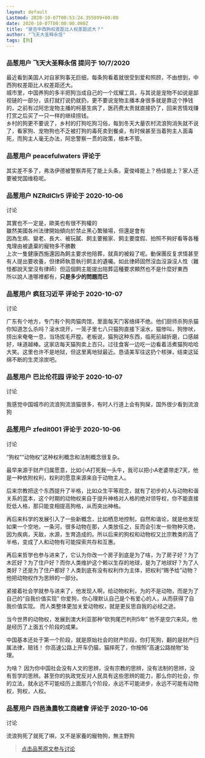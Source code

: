 ```yaml
---
layout: default
Lastmod: 2020-10-07T00:53:24.355899+00:00
date: 2020-10-07T00:00:00.000Z
title: "是否中西狗权差距比人权差距还大？"
author: "飞天大圣释永信"
tags: [狗]
---
```



### 品葱用户 **飞天大圣释永信** 提问于 10/7/2020
    
最近看到美国人对自家狗事无巨细，每条狗看着就很受到爱和照顾，不由想到，中西狗权差距比人权差距还大。  
城市里，中国养狗的多半把狗当成自己的一个炫耀工具，与其说是宠物不如说是鄙视链的一部分，该打就打说扔就扔，更不要说宠物主播本身很多就是靠这个挣钱的，之前有过阿忠宠物主播的柯基生病了，医药费太贵就直接扔了，回来苦情戏赚打赏之后买了一只一样的继续捞钱。  
乡村的狗更不要说了，乡村的打狗吃狗习俗，每到冬天大量农村流浪狗消失就不说了，看家狗、宠物狗也不乏被打狗的毒死卖到餐桌，有时候甚至当着狗主人面毒死，而狗主人毫无办法，阿忠警察一贯的政策，根本不管。
    
                

### 品葱用户 **peacefulwaters** 评论于 
        
其实差不多了，弗洛伊德被警察弄死了能上头条，夏俊峰能上？杨佳能上？家人还要被党国维稳呢。
        
                

### 品葱用户 **NZRdlClr5** 评论于 2020-10-06
讨论

        
其實也不一定是，歐美也有很不狗權的  
雖然美國各州法律開始傾向於禁止黑心繁殖場，但還是會有  
因為生病、變老、長大、被玩膩、飼主要搬家、飼主要度假、拍照不夠好看等各種鬼理由被遺棄的寵物多不勝數  
上次一隻健康西施還因為飼主要求他陪葬，就真的被殺了呢。動保團反复求情甚至有人提出要收養，但律師執意執行飼主的遺囑。如此律師固然沒血沒淚沒人性（難怪都說天堂沒有律師）但這個飼主能提出陪葬這種要求顯然也不是什麼好東西  
所以說人渣哪裡都有，**只是多少的問題而已**
        
                

### 品葱用户 **疯狂习近平** 评论于 2020-10-07
讨论

        
广东有个地方，专门有个狗肉猫肉馆，里面每天门客络绎不绝。他们厨师杀狗杀猫你知道怎么杀吗？滚水烧开，一笼子里七八只猫狗直接下滚水，猫惨叫，狗惨吠，捞出来奄奄一息，当场拔毛开膛。老板说，猫狗这种东西，临死前越折磨，口感越好，味道越棒。这家店每天猫狗卖上百只。过往食客一边吃一边看着活煮猫狗哈哈大笑。这里也许不是地狱，但这里离地狱最近。恳请美军往这扔个核弹，结束这延绵不断的生灵涂炭吧。
        
                

### 品葱用户 **巴比伦花园** 评论于 2020-10-07
讨论

        
我感觉中国城市的流浪狗流浪猫很多，有时人行道上会有狗屎，国外很少看到流浪狗
        
                

### 品葱用户 **zfedit001** 评论于 2020-10-06
讨论

        
“狗权”“动物权”这种权利概念和法制概念很复杂。  
  
最早来源于财产归属愿意，比如小A打死我一头牛，我可以把小A老婆带走7天，他是一种依附权利，权利的愿意来源来自于动物主人。  
  
后来宗教把这个东西提升了半格，比如众生平等观念，就有了初步的人与动物和谐关系的蓝本，这个时期的动物权来自于提升神格对人格的绝对领导权，你不能直接贬低人格，那只能变相提高狗格，从而突出神格。  
  
再后来科学的发展引入了一些新概念，比如栖息地控制，自然和谐论，就是他发现如果一个空地，一条河，很多动物在那，人类放任之，反而会引发一些物种灭绝，因为疾病，天敌，水源，生育造成的。所以后来的狗权和动物权又比宗教类的高了半格，变成了人和动物有可能探索共存和互惠。  
  
再后来哲学也参与进来了，它认为你改一个房子到底是为了啥，为了房子好？为了木匠好？为了住户好？而你人类维护这个赖以生存的地球，是为了地球好？为了人类好？还是为了住户都好？人类到底有没有权利作为主体，把权利“赐予给”动物？他把动物权作为思辨的一部分。  
  
紧接着社会学就参与进来了，他发现人啊，给动物权利，为的不是动物，而是为了自己的“自我价值实现” 你爱狗，你心理默认自己是个有爱心的人，从而获得了自我价值实现。 而人类整体更加关爱动物权，就是更反思自我的必经之途。  
  
当今世界的动物权，发展到澳大利亚那种“砍狗尾巴判刑5年” 他不是空穴来风，他是经历了上面五个阶段的成果。  
  
中国基本还处于第一个阶段，就是原始社会的财产阶段，你打死狗，翻的是财产归属法律，赔钱！ 你高速公路上开车仍猫，猫摔死了，你按照“高速公路抛物”处理。  
  
为啥？ 因为你中国社会没有人文的思辨，没有宗教的思辨，没有法制的思辨，没有哲学的思辨。甚至你的执政党反对人民具有这些思辨的能力，那么你的社会，你的立法，就永远不可能经历上面那几个阶段，永远不可能进步，永远不可能有动物权，狗权，人权。
        
                

### 品葱用户 **四邑漁農牧工商總會** 评论于 2020-10-06
讨论

        
流浪狗死了就死了唄，又不是家養的寵物狗，無主野狗
        
                





> [点击品葱原文参与讨论](https://pincong.rocks/question/31863)

